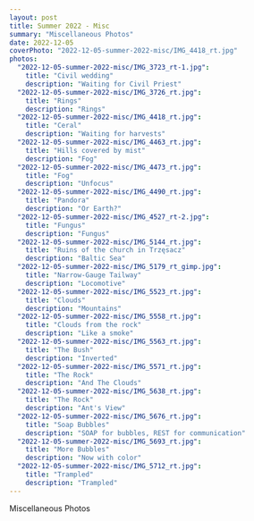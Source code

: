 ```yaml
---
layout: post
title: Summer 2022 - Misc
summary: "Miscellaneous Photos"
date: 2022-12-05
coverPhoto: "2022-12-05-summer-2022-misc/IMG_4418_rt.jpg"
photos:
  "2022-12-05-summer-2022-misc/IMG_3723_rt-1.jpg":
    title: "Civil wedding"
    description: "Waiting for Civil Priest"
  "2022-12-05-summer-2022-misc/IMG_3726_rt.jpg":
    title: "Rings"
    description: "Rings"
  "2022-12-05-summer-2022-misc/IMG_4418_rt.jpg":
    title: "Ceral"
    description: "Waiting for harvests"
  "2022-12-05-summer-2022-misc/IMG_4463_rt.jpg":
    title: "Hills covered by mist"
    description: "Fog"
  "2022-12-05-summer-2022-misc/IMG_4473_rt.jpg":
    title: "Fog"
    description: "Unfocus"
  "2022-12-05-summer-2022-misc/IMG_4490_rt.jpg":
    title: "Pandora"
    description: "Or Earth?"
  "2022-12-05-summer-2022-misc/IMG_4527_rt-2.jpg":
    title: "Fungus"
    description: "Fungus"
  "2022-12-05-summer-2022-misc/IMG_5144_rt.jpg":
    title: "Ruins of the church in Trzęsacz"
    description: "Baltic Sea"
  "2022-12-05-summer-2022-misc/IMG_5179_rt_gimp.jpg":
    title: "Narrow-Gauge Tailway"
    description: "Locomotive"
  "2022-12-05-summer-2022-misc/IMG_5523_rt.jpg":
    title: "Clouds"
    description: "Mountains"
  "2022-12-05-summer-2022-misc/IMG_5558_rt.jpg":
    title: "Clouds from the rock"
    description: "Like a smoke"
  "2022-12-05-summer-2022-misc/IMG_5563_rt.jpg":
    title: "The Bush"
    description: "Inverted"
  "2022-12-05-summer-2022-misc/IMG_5571_rt.jpg":
    title: "The Rock"
    description: "And The Clouds"
  "2022-12-05-summer-2022-misc/IMG_5638_rt.jpg":
    title: "The Rock"
    description: "Ant's View"
  "2022-12-05-summer-2022-misc/IMG_5676_rt.jpg":
    title: "Soap Bubbles"
    description: "SOAP for bubbles, REST for communication"
  "2022-12-05-summer-2022-misc/IMG_5693_rt.jpg":
    title: "More Bubbles"
    description: "Now with color"
  "2022-12-05-summer-2022-misc/IMG_5712_rt.jpg":
    title: "Trampled"
    description: "Trampled"
---
```


Miscellaneous Photos
